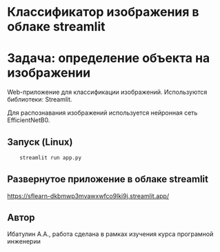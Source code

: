 # Классификатор изображения в облаке streamlit
# Задача: определение объекта на изображении

Web-приложение для классификации изображений. Используются библиотеки:
Streamlit.

Для распознавания изображений используется нейронная сеть EfficientNetB0. 

## Запуск (Linux)
```python
    streamlit run app.py
```

## Развернутое приложение в облаке streamlit
https://sflearn-dkbmwp3mvawxwfco9lki9j.streamlit.app/

## Автор
Ибатулин А.А.,
работа сделана в рамках изучения курса програмной инженерии
